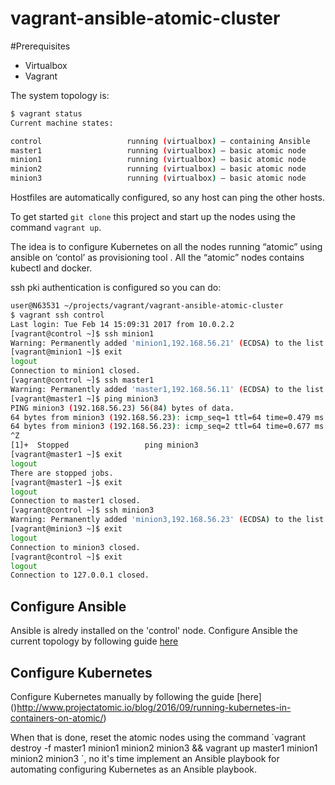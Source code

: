 # vagrant-ansible-atomic-cluster

#Prerequisites
* Virtualbox
* Vagrant


The system topology is:
```bash
$ vagrant status
Current machine states:

control                   running (virtualbox) – containing Ansible
master1                   running (virtualbox) – basic atomic node
minion1                   running (virtualbox) – basic atomic node
minion2                   running (virtualbox) – basic atomic node
minion3                   running (virtualbox) – basic atomic node
```

Hostfiles are automatically configured, so any host can ping the other hosts.

To get started `git clone` this project and start up the nodes using the command `vagrant up`.

The idea is to configure Kubernetes on all the nodes running “atomic” using ansible on ‘contol’ as provisioning tool . All the “atomic” nodes contains kubectl and docker.

ssh pki authentication is configured so you can do:
```bash
user@N63531 ~/projects/vagrant/vagrant-ansible-atomic-cluster
$ vagrant ssh control
Last login: Tue Feb 14 15:09:31 2017 from 10.0.2.2
[vagrant@control ~]$ ssh minion1
Warning: Permanently added 'minion1,192.168.56.21' (ECDSA) to the list of known hosts.
[vagrant@minion1 ~]$ exit
logout
Connection to minion1 closed.
[vagrant@control ~]$ ssh master1
Warning: Permanently added 'master1,192.168.56.11' (ECDSA) to the list of known hosts.
[vagrant@master1 ~]$ ping minion3
PING minion3 (192.168.56.23) 56(84) bytes of data.
64 bytes from minion3 (192.168.56.23): icmp_seq=1 ttl=64 time=0.479 ms
64 bytes from minion3 (192.168.56.23): icmp_seq=2 ttl=64 time=0.677 ms
^Z
[1]+  Stopped                 ping minion3
[vagrant@master1 ~]$ exit
logout
There are stopped jobs.
[vagrant@master1 ~]$ exit
logout
Connection to master1 closed.
[vagrant@control ~]$ ssh minion3
Warning: Permanently added 'minion3,192.168.56.23' (ECDSA) to the list of known hosts.
[vagrant@minion3 ~]$ exit
logout
Connection to minion3 closed.
[vagrant@control ~]$ exit
logout
Connection to 127.0.0.1 closed.
```

## Configure Ansible
Ansible is alredy installed on the 'control' node. Configure Ansible the current topology 
by following guide [here](http://docs.ansible.com/ansible/intro_inventory.html)

## Configure Kubernetes
Configure Kubernetes manually by following the guide [here] ()http://www.projectatomic.io/blog/2016/09/running-kubernetes-in-containers-on-atomic/)

When that is done, reset the atomic nodes using the command ´vagrant destroy -f master1 minion1 minion2 minion3 && vagrant up master1 minion1 minion2 minion3 ´, no it's time implement an Ansible playbook for automating configuring Kubernetes as an Ansible playbook.  
